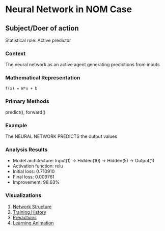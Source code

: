 # Neural Network in NOM Case

## Subject/Doer of action

Statistical role: Active predictor

### Context

The neural network as an active agent generating predictions from inputs

### Mathematical Representation

```
f(x) = W*x + b
```

### Primary Methods

predict(), forward()

### Example

The NEURAL NETWORK PREDICTS the output values

### Analysis Results

* Model architecture: Input(1) → Hidden(10) → Hidden(5) → Output(1)
* Activation function: relu
* Initial loss: 0.710910
* Final loss: 0.009761
* Improvement: 98.63%

### Visualizations

1. [Network Structure](network_structure.png)
2. [Training History](training_history.png)
3. [Predictions](predictions.png)
4. [Learning Animation](learning_animation.gif)
